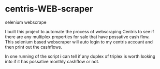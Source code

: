 # centris-WEB-scraper
selenium webscrape

I built this project to automate the process of webscraping Centris to see if there are any multiplex properties 
for sale that have possative cash flow. This selenium based webscraper will auto login to my centris account and then print out the cashflows.

In one running of the script i can tell if any duplex of triplex is worth looking into if it has possative monthly cashflow or not. 
